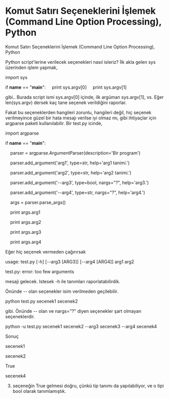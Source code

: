# Komut Satırı Seçeneklerini İşlemek (Command Line Option Processing), Python


Komut Satırı Seçeneklerini İşlemek (Command Line Option Processing), Python




Python script'lerine verilecek seçenekleri nasıl isleriz? İlk akla gelen sys üzerinden işlem yapmak,

import sys

if __name__ == "__main__":
    print sys.argv[0]
    print sys.argv[1]



gibi.. Burada script ismi sys.argv[0] içinde, ilk argüman sys.argv[1], vs. Eğer len(sys.argv) dersek kaç tane seçenek verildiğini raporlar. 



Fakat bu seçeneklerden hangileri zorunlu, hangileri değil, hiç seçenek verilmeyince güzel bir hata mesajı verilse iyi olmaz mı, gibi ihtiyaçlar için argparse paketi kullanılabilir. Bir test.py icinde,




import argparse



if __name__ == "__main__":



    parser = argparse.ArgumentParser(description='Bir program')

    parser.add_argument('arg1', type=str, help='arg1 tanimi.')

    parser.add_argument('arg2', type=str, help='arg2 tanimi.')

    parser.add_argument('--arg3', type=bool, nargs="?", help='arg3.')

    parser.add_argument('--arg4', type=str, nargs="?", help='arg4.')



    args = parser.parse_args()

    print args.arg1

    print args.arg2

    print args.arg3

    print args.arg4



Eğer hiç seçenek vermeden çağırırsak 




usage: test.py [-h] [--arg3 [ARG3]] [--arg4 [ARG4]] arg1 arg2

test.py: error: too few arguments




mesaji gelecek. Istesek -h ile tanımları raporlatabilirdik. 



Önünde -- olan seçenekler isim verilmeden geçilebilir. 



python test.py secenek1 secenek2



gibi. Önünde -- olan ve nargs="?" diyen seçenekler şart olmayan seçeneklerdir.



python -u test.py secenek1 secenek2 --arg3 secenek3 --arg4 secenek4



Sonuç




secenek1

secenek2

True

secenek4




3. seçeneğin True gelmesi doğru, çünkü tip tanımı da yapılabiliyor, ve o tipi bool olarak tanımlamıştık. 
















